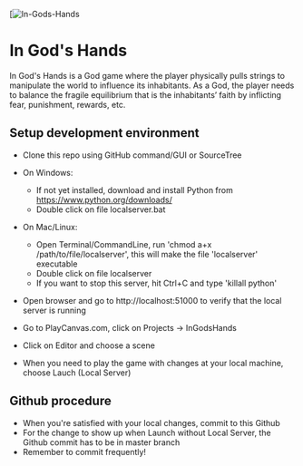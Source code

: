 [![In-Gods-Hands](http://in-gods-hands.info/logo720x.jpg)
# In God's Hands
In God's Hands is a God game where the player physically pulls strings to manipulate the world to influence its inhabitants. As a God, the player needs to balance the fragile equilibrium that is the inhabitants’ faith by inflicting fear, punishment, rewards, etc.

## Setup development environment
* Clone this repo using GitHub command/GUI or SourceTree
* On Windows:
  * If not yet installed, download and install Python from https://www.python.org/downloads/
  * Double click on file localserver.bat
* On Mac/Linux:
  * Open Terminal/CommandLine, run 'chmod a+x /path/to/file/localserver', this will make the file 'localserver' executable
  * Double click on file localserver
  * If you want to stop this server, hit Ctrl+C and type 'killall python'

* Open browser and go to http://localhost:51000 to verify that the local server is running
* Go to PlayCanvas.com, click on Projects -> InGodsHands
* Click on Editor and choose a scene
* When you need to play the game with changes at your local machine, choose Lauch (Local Server)

## Github procedure
* When you're satisfied with your local changes, commit to this Github
* For the change to show up when Launch without Local Server, the Github commit has to be in master branch
* Remember to commit frequently!

